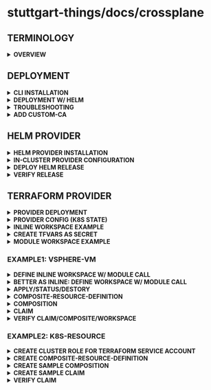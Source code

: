 # stuttgart-things/docs/crossplane

##  TERMINOLOGY

<details><summary><b>OVERVIEW</b></summary>

| KIND  | DESCRIPTION                                                          |
|----------|----------------------------------------------------------------------|
| Provider       | enable Crossplane to provision infrastructure on an external service |
| ProviderConfig | each Provider package has its own configuration type |
| Composition | Terraform fanboys might think of a Composition as a Terraform module - the HCL code that describes how to take input variables and use them to create resources in some cloud - Helm fanboys might think of a Composition as a Helm chart's templates; the moustache templated YAML files that describe how to take Helm chart values and render Kubernetes resources |
| CompositeResourceDefinition | There isn't a direct analog to XRDs in the Helm ecosystem, but they're a little bit like the variable blocks in a Terraform module that define which variables exist, whether those variables are strings or integers, whether they're required or optional, etc. |
| Composite Resource Claim  | Claims map to the same concepts as described above under the composite resource heading; i.e. tfvars files and Helm values.yaml files. Imagine that some tfvars files and some values.yaml files were only accessible to the platform team while others were offered to application teams; that's the difference between a composite resource and a claim. |

</details>

##  DEPLOYMENT

<details><summary><b>CLI INSTALLATION</b></summary>

```bash
curl -sL "https://raw.githubusercontent.com/crossplane/crossplane/master/install.sh" | sh
sudo mv crossplane /usr/local/bin
```

</details>

<details><summary><b>DEPLOYMENT W/ HELM</b></summary>

[provider-helm](https://github.com/crossplane-contrib/provider-helm/tree/master)

```bash
kubectl create namespace crossplane-system
helm repo add crossplane-stable https://charts.crossplane.io/stable && helm repo update

helm upgrade --install crossplane --wait \
--namespace crossplane-system \
crossplane-stable/crossplane --version 1.14.5

kubectl api-resources | grep upbound
```

</details>

<details><summary><b>TROUBLESHOOTING</b></summary>

```bash
# DEBUG PROVIDER RELATED ISSUES
kubectl describe providerrevisions

# GET PACKAGE REVISION
kubectl get pkgrev
```

</details>

<details><summary><b>ADD CUSTOM-CA</b></summary>

```yaml
# CABUNDLE AS CM
apiVersion: v1
kind: ConfigMap
metadata:
  name: cert-bundle
  namespace: crossplane-system
data:
  ca-certificates.crt: |-
    -----BEGIN CERTIFICATE-----
    MIIFijCCA3KgAwIBA #..
```

```yaml
# CONTROLLER CONFIG
apiVersion: pkg.crossplane.io/v1alpha1
kind: ControllerConfig
metadata:
  name: cert-bundle
spec:
  volumeMounts:
    - name: cert-bundle
      mountPath: /etc/ssl/certs
  volumes:
    - name: cert-bundle
      configMap:
        name: cert-bundle
  envFrom:
    - secretRef:
        name: s3
```

```yaml
# CONTROLLER REF
apiVersion: pkg.crossplane.io/v1
kind: Provider
metadata:
  name: provider-terraform
spec:
  package: xpkg.upbound.io/upbound/provider-terraform:v0.13.0
  controllerConfigRef:
    name: cert-bundle
```

</details>


## HELM PROVIDER

<details><summary><b>HELM PROVIDER INSTALLATION</b></summary>

```bash
kubectl apply -f - <<EOF
apiVersion: pkg.crossplane.io/v1
kind: Provider
metadata:
  name: provider-helm
spec:
  package: "crossplanecontrib/provider-helm:master"
EOF
```

</details>

<details><summary><b>IN-CLUSTER PROVIDER CONFIGURATION</b></summary>

```bash
# DEPLOY HELM RELEASES ON THE SAME CLUSTER CROSSPLANE IS RUNNING ON
SA=$(kubectl -n crossplane-system get sa -o name | grep provider-helm | sed -e 's|serviceaccount\/|crossplane-system:|g')
kubectl create clusterrolebinding provider-helm-admin-binding --clusterrole cluster-admin --serviceaccount="${SA}"

kubectl apply -f - <<EOF
apiVersion: helm.crossplane.io/v1beta1
kind: ProviderConfig
metadata:
  name: helm-provider-incluster
spec:
  credentials:
    source: InjectedIdentity
EOF
```

</details>

<details><summary><b>DEPLOY HELM RELEASE</b></summary>

```bash
kubectl apply -f - <<EOF
apiVersion: helm.crossplane.io/v1beta1
kind: Release
metadata:
  name: goldilocks-example
spec:
  forProvider:
    chart:
      name: goldilocks
      repository: https://charts.fairwinds.com/stable
      version: 8.0.0
#     url: "https://charts.bitnami.com/bitnami/wordpress-9.3.19.tgz"
    namespace: goldilocks
    insecureSkipTLSVerify: true
    skipCreateNamespace: false
    wait: true
    skipCRDs: true
    values:
      service:
        type: ClusterIP
  providerConfigRef:
    name: helm-provider-incluster
EOF
```

</details>

<details><summary><b>VERIFY RELEASE</b></summary>

```bash
kubectl get Release
```

</details>


## TERRAFORM PROVIDER

<details><summary><b>PROVIDER DEPLOYMENT</b></summary>

```bash
kubectl apply -f - <<EOF
apiVersion: pkg.crossplane.io/v1
kind: Provider
metadata:
  name: provider-terraform
spec:
  package: xpkg.upbound.io/upbound/provider-terraform:v0.13.0
EOF
```

</details>

<details><summary><b>PROVIDER CONFIG (K8S STATE)</b></summary>

```bash
kubectl apply -f - <<EOF
apiVersion: tf.upbound.io/v1beta1
kind: ProviderConfig
metadata:
  name: default
spec:
  configuration: |
    terraform {
      backend "kubernetes" {
        secret_suffix     = "providerconfig-default"
        namespace         = "crossplane-system"
        in_cluster_config = true
      }
    }
EOF
```
</details>

<details><summary><b>INLINE WORKSPACE EXAMPLE</b></summary>

```bash
kubectl apply -f - <<EOF
apiVersion: tf.upbound.io/v1beta1
kind: Workspace
metadata:
  name: example-inline
  annotations:
    crossplane.io/external-name: hello
spec:
  forProvider:
    source: Inline
    module: |
      output "hello_world" {
        value = "Hello, World!"
      }
  writeConnectionSecretToRef:
    namespace: default
    name: terraform-workspace-example-inline
EOF
```

</details>

<details><summary><b>CREATE TFVARS AS SECRET</b></summary>

```bash
# CREATE terraform.tfvars
cat <<EOF > terraform.tfvars
vsphere_user = "<USER>"
vsphere_password = "<PASSWORD>"
vm_ssh_user = "<SSH_USER>"
vm_ssh_password = "<SSH_PASSWORD>"
EOF
```

```bash
# CREATE SECRET
kubectl create secret generic vsphere-tfvars --from-file=terraform.tfvars
```

</details>

<details><summary><b>MODULE WORKSPACE EXAMPLE</b></summary>

```yaml
---
apiVersion: tf.upbound.io/v1beta1
kind: Workspace
metadata:
  name: appserver
  annotations:
    crossplane.io/external-name: pve-vm
spec:
  providerConfigRef:
    name: terraform-default
  forProvider:
    source: Remote
    module: git::https://github.com/stuttgart-things/proxmox-vm.git?ref=v2.9.14-1.5.5
    vars:
      - key: vm_count
        value: "1"
      - key: vm_num_cpus
        value: "4"
      - key: vm_memory
        value: "4096"
      - key: vm_name
        value: appserver
      - key: vm_template
        value: ubuntu22
      - key: pve_network
        value: vmbr103
      - key: pve_datastore
        value: v3700
      - key: vm_disk_size
        value: 128G
      - key: pve_folder_path
        value: stuttgart-things
      - key: pve_cluster_node
        value: sthings-pve1
    varFiles:
      - source: SecretKey
        secretKeyRef:
          namespace: default
          name: pve-tfvars
          key: terraform.tfvars
  writeConnectionSecretToRef:
    namespace: default
    name: terraform-workspace-appserver
```

```hcl
# tfvars
pve_api_url="<API-URL>"
pve_api_user="<API-USER>"
pve_api_password="<API-PASSWORD>"
vm_ssh_user="<SSH-USER>"
vm_ssh_password="<SSH-PASSWORD>"
```

</details>

### EXAMPLE1: VSPHERE-VM

<details><summary><b>DEFINE INLINE WORKSPACE W/ MODULE CALL</b></summary>

```yaml
apiVersion: tf.upbound.io/v1beta1
kind: Workspace
metadata:
  name: vsphere-vm-labda-1
  annotations:
    crossplane.io/external-name: vsphere-vm-labda-1
spec:
  forProvider:
    source: Inline
    module: |
      module "labda-vm" {
        source = "github.com/stuttgart-things/vsphere-vm"
        vm_count               = 1
        vsphere_vm_name        = "michigan3"
        vm_memory              = 6144
        vm_disk_size           = "64"
        vm_num_cpus            = 6
        firmware               = "bios"
        vsphere_vm_folder_path = "stuttgart-things/testing"
        vsphere_datacenter     = "/NetApp-HCI-Datacenter"
        vsphere_datastore      = "/NetApp-HCI-Datacenter/datastore/DatastoreCluster/NetApp-HCI-Datastore-02"
        vsphere_resource_pool  = "Resources"
        vsphere_network        = "/NetApp-HCI-Datacenter/network/tiab-prod"
        vsphere_vm_template    = "/NetApp-HCI-Datacenter/vm/stuttgart-things/vm-templates/ubuntu23"
        vm_ssh_user            = var.vm_ssh_user
        vm_ssh_password        = var.vm_ssh_password
        bootstrap              = ["echo STUTTGART-THINGS"]
        annotation             = "VSPHERE-VM BUILD w/ TERRAFORM CROSSPLANE PROVIDER FOR STUTTGART-THINGS"
      }

      provider "vsphere" {
        user                 = var.vsphere_user
        password             = var.vsphere_password
        vsphere_server       = var.vsphere_server
        allow_unverified_ssl = true
      }

      variable "vsphere_server" {
        type        = string
        default     = false
        description = "vsphere server"
      }

      variable "vsphere_user" {
        type        = string
        default     = false
        description = "password of vsphere user"
      }

      variable "vsphere_password" {
        type        = string
        default     = false
        description = "password of vsphere user"
      }

      variable "vm_ssh_user" {
        type        = string
        default     = false
        description = "username of ssh user for vm"
      }

      variable "vm_ssh_password" {
        type        = string
        default     = false
        description = "password of ssh user for vm"
      }

    varFiles:
      - source: SecretKey
        secretKeyRef:
          namespace: default
          name: vsphere-tfvars
          key: terraform.tfvars
  writeConnectionSecretToRef:
    namespace: default
    name: terraform-workspace-vsphere-vm-labda-1
```

</details>

<details><summary><b>BETTER AS INLINE: DEFINE WORKSPACE W/ MODULE CALL</b></summary>

```yaml
---
apiVersion: tf.upbound.io/v1beta1
kind: Workspace
metadata:
  name: dallas52
  annotations:
    crossplane.io/external-name: vsphere-vm
spec:
  providerConfigRef:
    name: terraform-default
  forProvider:
    source: Remote
    module: git::https://github.com/stuttgart-things/vsphere-vm.git?ref=v1.6.6-2.6.1
    vars:
      - key: vm_count
        value: "1"
      - key: vsphere_vm_name
        value: dallas52
      - key: vm_memory
        value: "6144"
      - key: vm_disk_size
        value: "64"
      - key: vm_num_cpus
        value: "6"
      - key: firmware
        value: bios
      - key: vsphere_vm_folder_path
        value: phermann/testing
      - key: vsphere_datacenter
        value: /LabUL
      - key: vsphere_datastore
        value: /LabUL/datastore/UL-ESX-SAS-02
      - key: vsphere_resource_pool
        value: /LabUL/host/Cluster01/Resources
      - key: vsphere_network
        value: /LabUL/network/LAB-10.31.103
      - key: vsphere_vm_template
        value: /LabUL/vm/phermann/vm-templates/ubuntu22
      - key: bootstrap
        value: '["echo STUTTGART-THINGS"]'
      - key: annotation
        value: VSPHERE-VM BUILD w/ CROSSPLANE FOR STUTTGART-THINGS
      - key: unverified_ssl
        value: "true"
    varFiles:
      - source: SecretKey
        secretKeyRef:
          namespace: default
          name: vsphere-labul-tfvars
          key: vsphere-labul.tfvars
  writeConnectionSecretToRef:
    namespace: default
    name: terraform-workspace-dallas52
```

</details>



<details><summary><b>APPLY/STATUS/DESTORY</b></summary>

```bash
kubectl apply -f <WORKSPACE-DEFINITION>.yaml
kubectl describe workspace <WORKSPACE_NAME> | grep Status -A10
kubectl delete workspace <WORKSPACE_NAME>
```

</details>

<details><summary><b>COMPOSITE-RESOURCE-DEFINITION</b></summary>

```yaml
---
apiVersion: apiextensions.crossplane.io/v1
kind: CompositeResourceDefinition
metadata:
  name: xvspherevms.resources.stuttgart-things.com
spec:
  group: resources.stuttgart-things.com
  names:
    kind: XVsphereVM
    plural: xvspherevms
  claimNames:
    kind: VsphereVM
    plural: vspherevms
  versions:
    - name: v1alpha1
      served: true
      referenceable: true
      schema:
        openAPIV3Schema:
          type: object
          properties:
            spec:
              type: object
              properties:
                vm:
                  type: object
                  properties:
                    count:
                      type: string
                      default: "1"
                    name:
                      type: string
                    ram:
                      type: string
                      default: "4096"
                    disk:
                      type: string
                      default: "64"
                    cpu:
                      type: string
                      default: "4"
                    firmware:
                      type: string
                      default: "bios"
                    folderPath:
                      type: string
                    datacenter:
                      type: string
                    datastore:
                      type: string
                    resourcePool:
                      type: string
                    network:
                      type: string
                    template:
                      type: string
                    bootstrap:
                      type: string
                      default: '["echo STUTTGART-THINGS"]'
                    annotation:
                      type: string
                      default: VSPHERE-VM BUILD w/ CROSSPLANE FOR STUTTGART-THINGS
                    unverifiedSsl:
                      type: string
                      default: "true"
                  required:
                    - name
                    - ram
                    - disk
                    - cpu
                    - folderPath
                    - datacenter
                    - datastore
                    - resourcePool
                    - network
                    - template
                tfvars:
                  type: object
                  properties:
                    secretName:
                      type: string
                    secretNamespace:
                      type: string
                      default: default
                    secretKey:
                      type: string
                      default: terraform.tfvars
                  required:
                    - secretName
                connectionSecret:
                  type: object
                  properties:
                    name:
                      type: string
                    namespace:
                      type: string
                      default: default
                  required:
                    - name
                providerRef:
                  type: object
                  properties:
                    name:
                      type: string
                  required:
                    - name
              required:
                - vm
                - tfvars
                - connectionSecret
                - providerRef
```

</details>

<details><summary><b>COMPOSITION</b></summary>

```yaml
---
apiVersion: apiextensions.crossplane.io/v1
kind: Composition
metadata:
  name: vsphere-vm
  labels:
    crossplane.io/xrd: xvspherevms.resources.stuttgart-things.com
spec:
  compositeTypeRef:
    apiVersion: resources.stuttgart-things.com/v1alpha1
    kind: XVsphereVM
  resources:
    - name: vsphere-vm
      base:
        kind: Workspace
        apiVersion: tf.upbound.io/v1beta1
        metadata:
          annotations:
            crossplane.io/external-name: vsphere-vm
        spec:
          providerConfigRef:
            name: terraform-default
          writeConnectionSecretToRef:
            name: vsphere-vm-test
            namespace: crossplane-system
          forProvider:
            source: Remote
            module: git::https://github.com/stuttgart-things/vsphere-vm.git?ref=v1.6.6-2.6.1
            vars:
              - key: vm_count
                type: integer
                value: "1"
              - key: vsphere_vm_name
                type: string
              - key: vm_memory
                type: integer
                value: "4096"
              - key: vm_disk_size
                type: integer
                value: "64"
              - key: vm_num_cpus
                type: integer
                value: "4"
              - key: firmware
                type: string
                value: bios
              - key: vsphere_vm_folder_path
                type: string
              - key: vsphere_datacenter
                type: string
              - key: vsphere_datastore
                type: string
              - key: vsphere_resource_pool
                type: string
              - key: vsphere_network
                type: string
              - key: vsphere_vm_template
                type: string
              - key: bootstrap
                type: string
                value: '["echo STUTTGART-THINGS"]'
              - key: annotation
                type: string
                value: VSPHERE-VM BUILD w/ CROSSPLANE FOR STUTTGART-THINGS
              - key: unverified_ssl
                type: string
                value: "true"
            varFiles:
              - source: SecretKey
                secretKeyRef:
                  namespace: default
                  name: vsphere-tfvars
                  key: terraform.tfvars
      patches:
        - type: FromCompositeFieldPath
          fromFieldPath: spec.vm.count
          toFieldPath: spec.forProvider.vars[0].value
        - type: FromCompositeFieldPath
          fromFieldPath: spec.vm.name
          toFieldPath: spec.forProvider.vars[1].value
        - type: FromCompositeFieldPath
          fromFieldPath: spec.vm.ram
          toFieldPath: spec.forProvider.vars[2].value
        - type: FromCompositeFieldPath
          fromFieldPath: spec.vm.disk
          toFieldPath: spec.forProvider.vars[3].value
        - type: FromCompositeFieldPath
          fromFieldPath: spec.vm.cpu
          toFieldPath: spec.forProvider.vars[4].value
        - type: FromCompositeFieldPath
          fromFieldPath: spec.vm.firmware
          toFieldPath: spec.forProvider.vars[5].value
        - type: FromCompositeFieldPath
          fromFieldPath: spec.vm.folderPath
          toFieldPath: spec.forProvider.vars[6].value
        - type: FromCompositeFieldPath
          fromFieldPath: spec.vm.datacenter
          toFieldPath: spec.forProvider.vars[7].value
        - type: FromCompositeFieldPath
          fromFieldPath: spec.vm.datastore
          toFieldPath: spec.forProvider.vars[8].value
        - type: FromCompositeFieldPath
          fromFieldPath: spec.vm.resourcePool
          toFieldPath: spec.forProvider.vars[9].value
        - type: FromCompositeFieldPath
          fromFieldPath: spec.vm.network
          toFieldPath: spec.forProvider.vars[10].value
        - type: FromCompositeFieldPath
          fromFieldPath: spec.vm.template
          toFieldPath: spec.forProvider.vars[11].value
        - type: FromCompositeFieldPath
          fromFieldPath: spec.vm.bootstrap
          toFieldPath: spec.forProvider.vars[12].value
        - type: FromCompositeFieldPath
          fromFieldPath: spec.vm.annotation
          toFieldPath: spec.forProvider.vars[13].value
        - type: FromCompositeFieldPath
          fromFieldPath: spec.vm.unverifiedSsl
          toFieldPath: spec.forProvider.vars[14].value
        - type: FromCompositeFieldPath
          fromFieldPath: spec.tfvars.secretName
          toFieldPath: spec.forProvider.varFiles[0].secretKeyRef.name
        - type: FromCompositeFieldPath
          fromFieldPath: spec.tfvars.secretNamespace
          toFieldPath: spec.forProvider.varFiles[0].secretKeyRef.namespace
        - type: FromCompositeFieldPath
          fromFieldPath: spec.tfvars.secretKey
          toFieldPath: spec.forProvider.varFiles[0].secretKeyRef.key
        - type: FromCompositeFieldPath
          fromFieldPath: spec.connectionSecret.name
          toFieldPath: spec.writeConnectionSecretToRef.name
        - type: FromCompositeFieldPath
          fromFieldPath: spec.connectionSecret.namespace
          toFieldPath: spec.writeConnectionSecretToRef.namespace
        - type: FromCompositeFieldPath
          fromFieldPath: spec.providerRef.name
          toFieldPath: spec.providerConfigRef.name
```

</details>

<details><summary><b>CLAIM</b></summary>

```yaml
---
apiVersion: resources.stuttgart-things.com/v1alpha1
kind: VsphereVM
metadata:
  name: torronto
  namespace: default
spec:
  providerRef:
    name: terraform-default
  vm:
    count: "1"
    name: torronto
    ram: "4096"
    disk: "32"
    cpu: "8"
    firmware: bios
    folderPath: phermann/testing
    datacenter: /LabUL
    datastore: /LabUL/datastore/UL-ESX-SAS-02
    resourcePool: /LabUL/host/Cluster01/Resources
    network: /LabUL/network/LAB-10.31.103
    template: /LabUL/vm/phermann/vm-templates/ubuntu22
    bootstrap: '["echo STUTTGART-THINGS"]'
    annotation: VSPHERE-VM BUILD w/ CROSSPLANE FOR STUTTGART-THINGS
    unverifiedSsl: "true"
  tfvars:
    secretName: vsphere-labul-tfvars
    secretNamespace: default
    secretKey: vsphere-labul.tfvars
  connectionSecret:
    name: torronto
    namespace: default
  compositionRef:
    name: vsphere-vm
```

</details>

<details><summary><b>VERIFY CLAIM/COMPOSITE/WORKSPACE</b></summary>

```bash
kubectl get crossplane # get all crossplane resources
kubectl get claim # get claims
kubectl get composite # get composite
kubectl get workspace # get workspace
kubectl describe workspace # describe workspace <WORKSPACE-NAME>
```

</details>

### EXAMPLE2: K8S-RESOURCE

<details><summary><b>CREATE CLUSTER ROLE FOR TERRAFORM SERVICE ACCOUNT</b></summary>

```bash
TERRAFORM_SERVICE_ACCOUNT=$(kubectl -n crossplane-system get sa -ojson | jq -r '.items | map(.metadata.name | select(startswith("provider-terraform"))) | .[0]')

kubectl apply -f - <<EOF
apiVersion: rbac.authorization.k8s.io/v1
kind: ClusterRole
metadata:
  name: crossplane:provider:provider-terraform
rules:
- apiGroups:
  - ""
  - "apps"
  - "extensions"
  - "networking.k8s.io"
  resources:
  - "namespaces"
  - "ingresses"
  - "services"
  - "deployments"
  verbs:
  - "*"
---
apiVersion: rbac.authorization.k8s.io/v1
kind: ClusterRoleBinding
metadata:
  name: crossplane:provider:provider-terraform
roleRef:
  apiGroup: rbac.authorization.k8s.io
  kind: ClusterRole
  name: crossplane:provider:provider-terraform
subjects:
- kind: ServiceAccount
  name: ${TERRAFORM_SERVICE_ACCOUNT}
  namespace: crossplane-system
EOF
```

</details>

<details><summary><b>CREATE COMPOSITE-RESOURCE-DEFINITION</b></summary>

```bash
kubectl apply -f - <<EOF
apiVersion: apiextensions.crossplane.io/v1
kind: CompositeResourceDefinition
metadata:
  name: xnginxapps.examples.stuttgart-things.com
spec:
  group: examples.stuttgart-things.com
  names:
    kind: XNginxApp
    plural: xnginxapps
  claimNames:
    kind: NginxApp
    plural: nginxapps
  versions:
  - name: v1alpha1
    served: true
    referenceable: true
    schema:
      openAPIV3Schema:
        type: object
        properties:
          spec:
            type: object
            properties:
              env:
                type: string
EOF
```

</details>


<details><summary><b>CREATE SAMPLE COMPOSITION</b></summary>

```bash
kubectl apply -f - <<EOF
apiVersion: apiextensions.crossplane.io/v1
kind: Composition
metadata:
  name: nginx-app
  labels:
    crossplane.io/xrd: xnginxapps.examples.stuttgart-things.com
spec:
  compositeTypeRef:
    apiVersion: examples.stuttgart-things.com/v1alpha1
    kind: XNginxApp
  resources:
  - name: nginx-app
    base:
      kind: Workspace
      apiVersion: tf.upbound.io/v1beta1
      metadata:
        annotations:
          crossplane.io/external-name: default
      spec:
        providerConfigRef:
          name: terraform-default
        forProvider:
          source: Remote
          module: git::https://github.com/stuttgart-things/stuttgart-things.git//terraform/nginx-k8s-app?ref=main
          vars:
          - key: environment
    patches:
    - type: FromCompositeFieldPath
      fromFieldPath: spec.env
      toFieldPath: spec.forProvider.vars[0].value
EOF
```

</details>

<details><summary><b>CREATE SAMPLE CLAIM</b></summary>

```bash
kubectl apply -f - <<EOF
apiVersion: examples.stuttgart-things.com/v1alpha1
kind: NginxApp
metadata:
  name: nginx-app-staging
spec:
  env: stag1
  compositionRef:
    name: nginx-app
EOF
```

</details>

<details><summary><b>VERIFY CLAIM</b></summary>

```bash
kubectl get NginxApp
```

</details>
